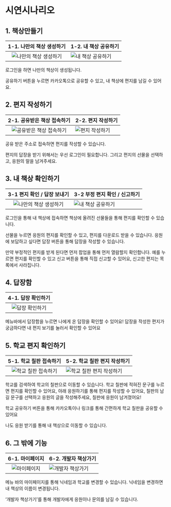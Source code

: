 # 시연시나리오

## 1. 책상만들기

| 1-1. 나만의 책상 생성하기 | 1-2. 내 책상 공유하기 |
| :------: | ------------------------------------ |
| ![나만의 책상 생성하기](./images/1-1.gif) | ![내 책상 공유하기](./images/1-2.gif) |


로그인을 하면 나만의 책상이 생성됩니다.

공유하기 버튼을 누르면 카카오톡으로 공유할 수 있고, 내 책상에 편지를 남길 수 있어요.

## 2. 편지 작성하기

| 2-1. 공유받은 책상 접속하기 | 2-2. 편지 작성하기 |
| :------: | ------------------------------------ |
| ![공유받은 책상 접속하기](./images/2-1.gif) | ![편지 작성하기](./images/2-2.gif) |

공유 받은 주소로 접속하면 편지를 작성할 수 있습니다.

편지의 답장을 받기 위해서는 우선 로그인이 필요합니다.  그리고 편지의 선물을 선택하고, 응원의 말을 남겨주세요.

## 3. 내 책상 확인하기

| 3-1 편지 확인 / 답장 보내기 | 3-2 부정 편지 확인 / 신고하기 |
| :------: | ------------------------------------ |
| ![나만의 책상 생성하기](./images/3-1.gif) | ![내 책상 공유하기](./images/3-2.gif) |

로그인을 통해 내 책상에 접속하면 책상에 올려진 선물들을 통해 편지를 확인할 수 있습니다. 

선물을 누르면 응원의 편지를 확인할 수 있고, 편지를 다운로드 받을 수 있습니다. 응원에 보답하고 싶다면 답장 버튼을 통해 답장을 작성할 수 있습니다.

만약 부정적인 편지를 받게 된다면 먼저 팝업을 통해 먼저 열람할지 확인합니다.  예를 누르면 편지를 확인할 수 있고 신고 버튼을 통해  직접 신고할 수 있어요, 신고한 편지는 목록에서 사라집니다.

 

## 4. 답장함

| 4-1. 답장 확인하기 |
| :------: |
| ![답장 확인하기](./images/4-1.gif) |


메뉴바에서 답장함을 누르면 나에게 온 답장을 확인할 수 있어요! 답장을 작성한 편지가 궁금하다면 내 편지 보기를 눌러서 확인할 수 있어요

## 5. 학교 편지 확인하기

| 5-1. 학교 칠판 접속하기 | 5-2. 학교 칠판 편지 작성하기 |
| :------: | ------------------------------------ |
| ![학교 칠판 접속하기](./images/5-1.gif) | ![학교 칠판 편지 작성하기](./images/5-2.gif) |


학교를 검색하여 학교의 칠판으로 이동할 수 있습니다.  학교 칠판에 적혀진 문구를 누르면 편지를 확인할 수 있어요,  아래 응원하기를 통해 편지를 작성할 수 있어요, 칠판의 남길 문구를 선택하고 응원의 글을 작성해주세요, 칠판에 응원이 남겨졌어요!

학교 공유하기 버튼을 통해 카카오톡이나 링크를 통해 간편하게 학교 칠판을 공유할 수 있어요

나도 응원 받기를 통해 내 책상으로 이동할 수 있습니다.

## 6. 그 밖에 기능

| 6-1. 마이페이지 | 6-2. 개발자 책상가기 |
| :------: | ------------------------------------ |
| ![마이페이지](./images/6-1.png) | ![개발자 책상가기](./images/6-2.png) |


메뉴 바의 마이페이지를 통해 닉네임과 학교를 변경할 수 있습니다. 닉네임을 변경하면 내 책상의 이름이 변경됩니다.

‘개발자 책상가기’를 통해 개발자에게 응원이나 문의를 남길 수 있습니다.

